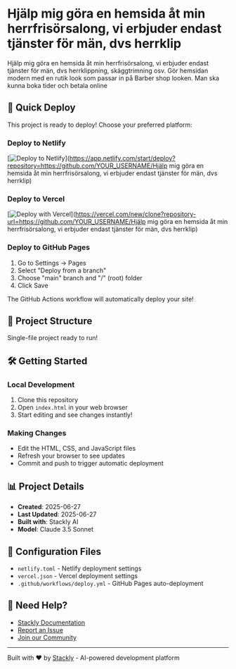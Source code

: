 # Hjälp mig göra en hemsida åt min herrfrisörsalong, vi erbjuder endast tjänster för män, dvs herrklip

Hjälp mig göra en hemsida åt min herrfrisörsalong, vi erbjuder endast tjänster för män, dvs herrklippning, skäggtrimning osv. Gör hemsidan modern med en rutik look som passar in på Barber shop looken. Man ska kunna boka tider och betala online

## 🚀 Quick Deploy

This project is ready to deploy! Choose your preferred platform:

### Deploy to Netlify
[![Deploy to Netlify](https://www.netlify.com/img/deploy/button.svg)](https://app.netlify.com/start/deploy?repository=https://github.com/YOUR_USERNAME/Hjälp mig göra en hemsida åt min herrfrisörsalong, vi erbjuder endast tjänster för män, dvs herrklip)

### Deploy to Vercel
[![Deploy with Vercel](https://vercel.com/button)](https://vercel.com/new/clone?repository-url=https://github.com/YOUR_USERNAME/Hjälp mig göra en hemsida åt min herrfrisörsalong, vi erbjuder endast tjänster för män, dvs herrklip)

### Deploy to GitHub Pages
1. Go to Settings → Pages
2. Select "Deploy from a branch"
3. Choose "main" branch and "/" (root) folder
4. Click Save

The GitHub Actions workflow will automatically deploy your site!

## 📁 Project Structure

Single-file project ready to run!

## 🛠️ Getting Started

### Local Development
1. Clone this repository
2. Open `index.html` in your web browser
3. Start editing and see changes instantly!

### Making Changes
- Edit the HTML, CSS, and JavaScript files
- Refresh your browser to see updates
- Commit and push to trigger automatic deployment

## 📊 Project Details

- **Created**: 2025-06-27
- **Last Updated**: 2025-06-27
- **Built with**: Stackly AI
- **Model**: Claude 3.5 Sonnet

## 🔧 Configuration Files

- `netlify.toml` - Netlify deployment settings
- `vercel.json` - Vercel deployment settings
- `.github/workflows/deploy.yml` - GitHub Pages auto-deployment

## 🤝 Need Help?

- [Stackly Documentation](https://docs.stackly.app)
- [Report an Issue](https://github.com/stackly/support)
- [Join our Community](https://discord.gg/stackly)

---

Built with ❤️ by [Stackly](https://stackly.app) - AI-powered development platform